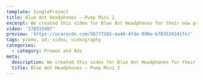 ```yaml
---
template: SingleProject
title: Blue Ant Headphones – Pump Mini 2
excerpt: We created this video for Blue Ant Headphones for their new product – Pump MIni 2, featuring Dani Byrnes.
video: '178315487'
preview: 'https://ucarecdn.com/56777165-ea48-4fde-990e-b7835342d1fc/'
tags: promo, ad, video, videography
categories:
  - category: Promos and Ads
meta:
  description: We created this video for Blue Ant Headphones for their new product – Pump MIni 2, featuring Dani Byrnes.
  title: Blue Ant Headphones – Pump Mini 2
---
```

